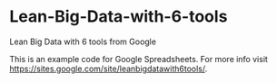 Lean-Big-Data-with-6-tools
==========================

Lean Big Data with 6 tools from Google

This is an example code for Google Spreadsheets. For more info visit https://sites.google.com/site/leanbigdatawith6tools/.

